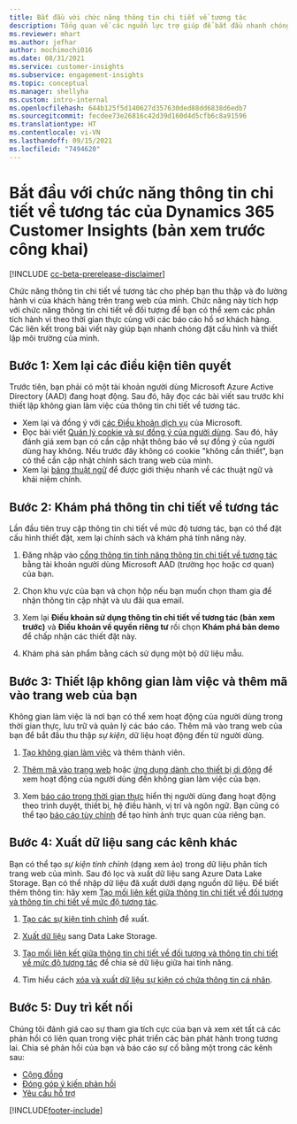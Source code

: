 ```yaml
---
title: Bắt đầu với chức năng thông tin chi tiết về tương tác
description: Tổng quan về các nguồn lực trợ giúp để bắt đầu nhanh chóng.
ms.reviewer: mhart
ms.author: jefhar
author: mochimochi016
ms.date: 08/31/2021
ms.service: customer-insights
ms.subservice: engagement-insights
ms.topic: conceptual
ms.manager: shellyha
ms.custom: intro-internal
ms.openlocfilehash: 644b125f5d140627d357630ded88dd6838d6edb7
ms.sourcegitcommit: fecdee73e26816c42d39d160d4d5cfb6c8a91596
ms.translationtype: HT
ms.contentlocale: vi-VN
ms.lasthandoff: 09/15/2021
ms.locfileid: "7494620"
---
```

# <a name="get-started-with-dynamics-365-customer-insights-engagement-insights-capability-public-preview"></a>Bắt đầu với chức năng thông tin chi tiết về tương tác của Dynamics 365 Customer Insights (bản xem trước công khai)

[!INCLUDE [cc-beta-prerelease-disclaimer](includes/cc-beta-prerelease-disclaimer.md)]

Chức năng thông tin chi tiết về tương tác cho phép bạn thu thập và đo lường hành vi của khách hàng trên trang web của mình. Chức năng này tích hợp với chức năng thông tin chi tiết về đối tượng để bạn có thể xem các phân tích hành vi theo thời gian thực cùng với các báo cáo hồ sơ khách hàng. Các liên kết trong bài viết này giúp bạn nhanh chóng đặt cấu hình và thiết lập môi trường của mình.

## <a name="step-1-review-prerequisites"></a>Bước 1: Xem lại các điều kiện tiên quyết

Trước tiên, bạn phải có một tài khoản người dùng Microsoft Azure Active Directory (AAD) đang hoạt động. Sau đó, hãy đọc các bài viết sau trước khi thiết lập không gian làm việc của thông tin chi tiết về tương tác.

- Xem lại và đồng ý với [các Điều khoản dịch vụ](terms-of-service.md) của Microsoft.  
- Đọc bài viết [Quản lý cookie và sự đồng ý của người dùng](user-consent-storage.md). Sau đó, hãy đánh giá xem bạn có cần cập nhật thông báo về sự đồng ý của người dùng hay không. Nếu trước đây không có cookie "không cần thiết", bạn có thể cần cập nhật chính sách trang web của mình.
- Xem lại [bảng thuật ngữ](glossary.md) để được giới thiệu nhanh về các thuật ngữ và khái niệm chính.

## <a name="step-2-explore-engagement-insights"></a>Bước 2: Khám phá thông tin chi tiết về tương tác

Lần đầu tiên truy cập thông tin chi tiết về mức độ tương tác, bạn có thể đặt cấu hình thiết đặt, xem lại chính sách và khám phá tính năng này.

1. Đăng nhập vào [cổng thông tin tính năng thông tin chi tiết về tương tác](https://home.ci.ai.dynamics.com/app/engagement-insights) bằng tài khoản người dùng Microsoft AAD (trường học hoặc cơ quan) của bạn.

1. Chọn khu vực của bạn và chọn hộp nếu bạn muốn chọn tham gia để nhận thông tin cập nhật và ưu đãi qua email.

1. Xem lại **Điều khoản sử dụng thông tin chi tiết về tương tác (bản xem trước)** và **Điều khoản về quyền riêng tư** rồi chọn **Khám phá bản demo** để chấp nhận các thiết đặt này.

1. Khám phá sản phẩm bằng cách sử dụng một bộ dữ liệu mẫu.

##  <a name="step-3-set-up-a-workspace-and-add-code-to-your-website"></a>Bước 3: Thiết lập không gian làm việc và thêm mã vào trang web của bạn

Không gian làm việc là nơi bạn có thể xem hoạt động của người dùng trong thời gian thực, lưu trữ và quản lý các báo cáo. Thêm mã vào trang web của bạn để bắt đầu thu thập *sự kiện*, dữ liệu hoạt động đến từ người dùng.

1. [Tạo không gian làm việc](create-workspace.md) và thêm thành viên.

1. [Thêm mã vào trang web](instrument-website.md) hoặc [ứng dụng dành cho thiết bị di động](developer-resources.md#capture-events-from-mobile-apps) để xem hoạt động của người dùng đến không gian làm việc của bạn.

1. Xem [báo cáo trong thời gian thực](view-reports.md) hiển thị người dùng đang hoạt động theo trình duyệt, thiết bị, hệ điều hành, vị trí và ngôn ngữ. Bạn cũng có thể tạo [báo cáo tùy chỉnh](custom-reports.md) để tạo hình ảnh trực quan của riêng bạn.
    
## <a name="step-4-export-data-to-other-channels"></a>Bước 4: Xuất dữ liệu sang các kênh khác

Bạn có thể tạo *sự kiện tinh chỉnh* (dạng xem ảo) trong dữ liệu phân tích trang web của mình. Sau đó lọc và xuất dữ liệu sang Azure Data Lake Storage. Bạn có thể nhập dữ liệu đã xuất dưới dạng nguồn dữ liệu. Để biết thêm thông tin: hãy xem [Tạo mối liên kết giữa thông tin chi tiết về đối tượng và thông tin chi tiết về mức độ tương tác](integrate-audience-insights-engagement-insights.md).

1. [Tạo các sự kiện tinh chỉnh](refined-events.md) để xuất.

1. [Xuất dữ liệu](export-events.md) sang Data Lake Storage.

1. [Tạo mối liên kết giữa thông tin chi tiết về đối tượng và thông tin chi tiết về mức độ tương tác](integrate-audience-insights-engagement-insights.md) để chia sẻ dữ liệu giữa hai tính năng.

1. Tìm hiểu cách [xóa và xuất dữ liệu sự kiện có chứa thông tin cá nhân](delete-export-personal-data.md).
 
## <a name="step-5-stay-connected"></a>Bước 5: Duy trì kết nối

Chúng tôi đánh giá cao sự tham gia tích cực của bạn và xem xét tất cả các phản hồi có liên quan trong việc phát triển các bản phát hành trong tương lai. Chia sẻ phản hồi của bạn và báo cáo sự cố bằng một trong các kênh sau:
- [Cộng đồng](https://go.microsoft.com/fwlink/?linkid=2141648)
- [Đóng góp ý kiến phản hồi](https://go.microsoft.com/fwlink/?linkid=2143222)
- [Yêu cầu hỗ trợ](https://go.microsoft.com/fwlink/?linkid=2145734) 


[!INCLUDE[footer-include](../includes/footer-banner.md)]
